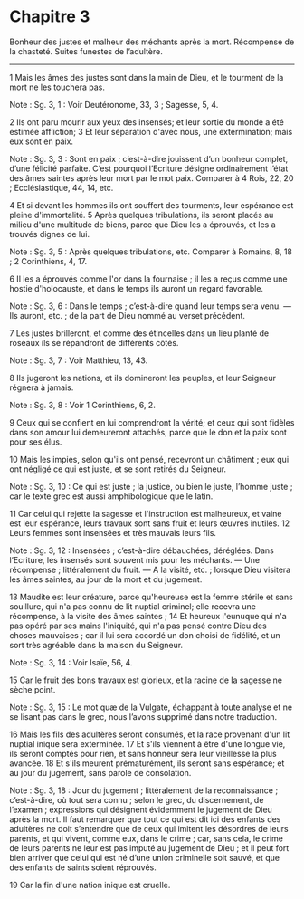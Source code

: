 # Chapitre 3

Bonheur des justes et malheur des méchants après la mort.
Récompense de la chasteté.
Suites funestes de l’adultère.

***

1 Mais les âmes des justes sont dans la main de Dieu, et le tourment de la mort ne les touchera pas.

<span class="bible-note">Note : </span> Sg. 3, 1 : Voir Deutéronome, 33, 3 ; Sagesse, 5, 4.

2 Ils ont paru mourir aux yeux des insensés; et leur sortie du monde a été estimée affliction; 3 Et leur séparation d'avec nous, une extermination; mais eux sont en paix.

<span class="bible-note">Note : </span> Sg. 3, 3 : Sont en paix ; c’est-à-dire jouissent d’un bonheur complet, d’une félicité parfaite. C’est pourquoi l’Ecriture désigne ordinairement l’état des âmes saintes après leur mort par le mot paix. Comparer à 4 Rois, 22, 20 ; Ecclésiastique, 44, 14, etc.


4 Et si devant les hommes ils ont souffert des tourments, leur espérance est pleine d'immortalité. 5 Après quelques tribulations, ils seront placés au milieu d'une multitude de biens, parce que Dieu les a éprouvés, et les a trouvés dignes de lui.

<span class="bible-note">Note : </span> Sg. 3, 5 : Après quelques tribulations, etc. Comparer à Romains, 8, 18 ; 2 Corinthiens, 4, 17.

6 Il les a éprouvés comme l'or dans la fournaise ; il les a reçus comme une hostie d'holocauste, et dans le temps ils auront un regard favorable.

<span class="bible-note">Note : </span> Sg. 3, 6 : Dans le temps ; c’est-à-dire quand leur temps sera venu. ― Ils auront, etc. ; de la part de Dieu nommé au verset précédent.


7 Les justes brilleront, et comme des étincelles dans un lieu planté de roseaux ils se répandront de différents côtés.

<span class="bible-note">Note : </span> Sg. 3, 7 : Voir Matthieu, 13, 43.

8 Ils jugeront les nations, et ils domineront les peuples, et leur Seigneur régnera à jamais.

<span class="bible-note">Note : </span> Sg. 3, 8 : Voir 1 Corinthiens, 6, 2.

9 Ceux qui se confient en lui comprendront la vérité; et ceux qui sont fidèles dans son amour lui demeureront attachés, parce que le don et la paix sont pour ses élus.


10 Mais les impies, selon qu'ils ont pensé, recevront un châtiment ; eux qui ont négligé ce qui est juste, et se sont retirés du Seigneur.

<span class="bible-note">Note : </span> Sg. 3, 10 : Ce qui est juste ; la justice, ou bien le juste, l’homme juste ; car le texte grec est aussi amphibologique que le latin.

11 Car celui qui rejette la sagesse et l'instruction est malheureux, et vaine est leur espérance, leurs travaux sont sans fruit et leurs œuvres inutiles. 12 Leurs femmes sont insensées et très mauvais leurs fils.

<span class="bible-note">Note : </span> Sg. 3, 12 : Insensées ; c’est-à-dire débauchées, déréglées. Dans l’Ecriture, les insensés sont souvent mis pour les méchants. ― Une récompense ; littéralement du fruit. ― A la visité, etc. ; lorsque Dieu visitera les âmes saintes, au jour de la mort et du jugement.


13 Maudite est leur créature, parce qu'heureuse est la femme stérile et sans souillure, qui n'a pas connu de lit nuptial criminel; elle recevra une récompense, à la visite des âmes saintes ; 14 Et heureux l'eunuque qui n'a pas opéré par ses mains l'iniquité, qui n'a pas pensé contre Dieu des choses mauvaises ; car il lui sera accordé un don choisi de fidélité, et un sort très agréable dans la maison du Seigneur.

<span class="bible-note">Note : </span> Sg. 3, 14 : Voir Isaïe, 56, 4.

15 Car le fruit des bons travaux est glorieux, et la racine de la sagesse ne sèche point.

<span class="bible-note">Note : </span> Sg. 3, 15 : Le mot quæ de la Vulgate, échappant à toute analyse et ne se lisant pas dans le grec, nous l’avons supprimé dans notre traduction.


16 Mais les fils des adultères seront consumés, et la race provenant d'un lit nuptial inique sera exterminée. 17 Et s'ils viennent à être d'une longue vie, ils seront comptés pour rien, et sans honneur sera leur vieillesse la plus avancée. 18 Et s'ils meurent prématurément, ils seront sans espérance; et au jour du jugement, sans parole de consolation.

<span class="bible-note">Note : </span> Sg. 3, 18 : Jour du jugement ; littéralement de la reconnaissance ; c’est-à-dire, où tout sera connu ; selon le grec, du discernement, de l’examen ; expressions qui désignent évidemment le jugement de Dieu après la mort. Il faut remarquer que tout ce qui est dit ici des enfants des adultères ne doit s’entendre que de ceux qui imitent les désordres de leurs parents, et qui vivent, comme eux, dans le crime ; car, sans cela, le crime de leurs parents ne leur est pas imputé au jugement de Dieu ; et il peut fort bien arriver que celui qui est né d’une union criminelle soit sauvé, et que des enfants de saints soient réprouvés.

19 Car la fin d'une nation inique est cruelle.

